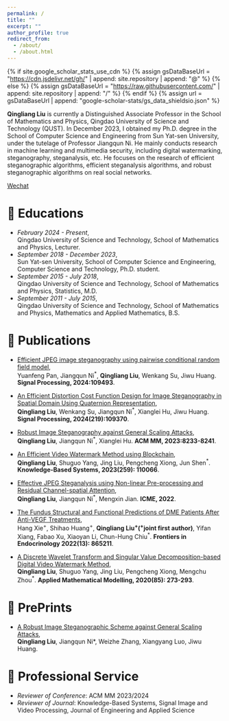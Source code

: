 ```yaml
---
permalink: /
title: ""
excerpt: ""
author_profile: true
redirect_from: 
  - /about/
  - /about.html
---
```


{% if site.google_scholar_stats_use_cdn %}
{% assign gsDataBaseUrl = "https://cdn.jsdelivr.net/gh/" | append: site.repository | append: "@" %}
{% else %}
{% assign gsDataBaseUrl = "https://raw.githubusercontent.com/" | append: site.repository | append: "/" %}
{% endif %}
{% assign url = gsDataBaseUrl | append: "google-scholar-stats/gs_data_shieldsio.json" %}

<span class='anchor' id='about-me'></span>

**Qingliang Liu** is currently a Distinguished Associate Professor in the School of Mathematics and Physics, Qingdao University of Science and Technology (QUST). In December 2023, I obtained my Ph.D. degree in the School of Computer Science and Engineering from Sun Yat-sen University, under the tutelage of Professor Jiangqun Ni. He mainly conducts research in machine learning and multimedia security, including digital watermarking, steganography, steganalysis, etc. He focuses on the research of efficient steganographic algorithms, efficient steganalysis algorithms, and robust steganographic algorithms on real social networks.

[Wechat](../images/wechat.jpg)


# 📖 Educations
- *February 2024 -  Present*,   
Qingdao University of Science and Technology, School of Mathematics and Physics, Lecturer. 
- *September 2018 -  December 2023*,   
Sun Yat-sen University, School of Computer Science and Engineering, Computer Science and Technology, Ph.D. student. 
- *September 2015 - July 2018*,   
Qingdao University of Science and Technology, School of Mathematics and Physics, Statistics, M.D.
- *September 2011 - July 2015*,   
Qingdao University of Science and Technology, School of Mathematics and Physics, Mathematics and Applied Mathematics, B.S.

# 📝 Publications 
- [Efficient JPEG image steganography using pairwise conditional random field model](https://doi.org/10.1016/j.sigpro.2024.109493),  
Yuanfeng Pan, Jiangqun Ni<sup>*</sup>, **Qingliang Liu**, Wenkang Su, Jiwu Huang. **Signal Processing, 2024:109493**.

- [An Efficient Distortion Cost Function Design for Image Steganography in Spatial Domain Using Quaternion Representation](https://doi.org/10.1016/j.sigpro.2023.109370),  
 **Qingliang Liu**, Wenkang Su, Jiangqun Ni<sup>*</sup>, Xianglei Hu, Jiwu Huang. **Signal Processing, 2024(219):109370**.

- [Robust Image Steganography against General Scaling Attacks](https://doi.org/10.1145/3581783.3612267),  
 **Qingliang Liu**, Jiangqun Ni<sup>*</sup>, Xianglei Hu. **ACM MM, 2023:8233-8241**.

- [An Efficient Video Watermark Method using Blockchain](https://www.sciencedirect.com/science/article/abs/pii/S0950705122011595),  
 **Qingliang Liu**, Shuguo Yang, Jing Liu, Pengcheng Xiong, Jun Shen<sup>*</sup>. **Knowledge-Based Systems, 2023(259): 110066**.

- [Effective JPEG Steganalysis using Non-linear Pre-processing and Residual Channel-spatial Attention](https://ieeexplore.ieee.org/abstract/document/9859742),  
 **Qingliang Liu**, Jiangqun Ni<sup>*</sup>, Mengxin Jian. **ICME, 2022**.

- [The Fundus Structural and Functional Predictions of DME Patients After Anti-VEGF Treatments](https://www.frontiersin.org/articles/10.3389/fendo.2022.865211/full),  
 Hang Xie<sup>+</sup>, Shihao Huang<sup>+</sup>, **Qingliang Liu<sup>+</sup>(<sup>+</sup>joint first author)**, Yifan Xiang, Fabao Xu, Xiaoyan Li, Chun-Hung Chiu<sup>*</sup>. **Frontiers in Endocrinology 2022(13): 865211**.

- [A Discrete Wavelet Transform and Singular Value Decomposition-based Digital Video Watermark Method](https://www.sciencedirect.com/science/article/abs/pii/S0307904X20302080),  
 **Qingliang Liu**, Shuguo Yang, Jing Liu, Pengcheng Xiong, Mengchu Zhou<sup>*</sup>. **Applied Mathematical Modelling, 2020(85): 273-293**.

# 📝 PrePrints
- [A Robust Image Steganographic Scheme against General Scaling Attacks](https://arxiv.org/pdf/2212.02822.pdf),  
 **Qingliang Liu**, Jiangqun Ni*, Weizhe Zhang, Xiangyang Luo, Jiwu Huang.


# 💬 Professional Service
- *Reviewer of Conference*: ACM MM 2023/2024
- *Reviewer of Journal*: Knowledge-Based Systems, Signal Image and Video Processing, Journal of Engineering and Applied Science

